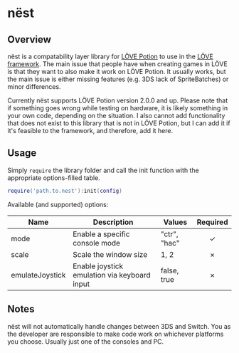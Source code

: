 # nëst

## Overview

nëst is a compatability layer library for [LÖVE Potion](https://github.com/TurtleP/LovePotion) to use in the [LÖVE framework](https://love2d.org). The main issue that people have when creating games in LÖVE is that they want to also make it work on LÖVE Potion. It usually works, but the main issue is either missing features (e.g. 3DS lack of SpriteBatches) or minor differences.

Currently nëst supports LÖVE Potion version 2.0.0 and up. Please note that if something goes wrong while testing on hardware, it is likely something in your own code, depending on the situation. I also cannot add functionality that does not exist to this library that is not in LÖVE Potion, but I can add it if it's feasible to the framework, and therefore, add it here.

## Usage

Simply `require` the library folder and call the init function with the appropriate options-filled table.

```lua
require('path.to.nest'):init(config)
```

Available (and supported) options:

| Name                  | Description                                  | Values        | Required |
|-----------------------|----------------------------------------------|---------------|:--------:|
| mode                  | Enable a specific console mode               | "ctr", "hac"  | ✓        |
| scale                 | Scale the window size                        | 1, 2          | ×        |
| emulateJoystick       | Enable joystick emulation via keyboard input | false, true   | ×        |

## Notes

nëst will not automatically handle changes between 3DS and Switch. You as the developer are responsible to make code work on whichever platforms you choose. Usually just one of the consoles and PC.

